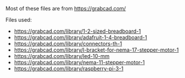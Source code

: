 Most of these files are from https://grabcad.com/

Files used:

* https://grabcad.com/library/1-2-sized-breadboard-1
* https://grabcad.com/library/adafruit-1-4-breadboard-1
* https://grabcad.com/library/connectors-th-1
* https://grabcad.com/library/l-bracket-for-nema-17-stepper-motor-1
* https://grabcad.com/library/led-10-mm
* https://grabcad.com/library/nema-11-stepper-motor-1
* https://grabcad.com/library/raspberry-pi-3-1
